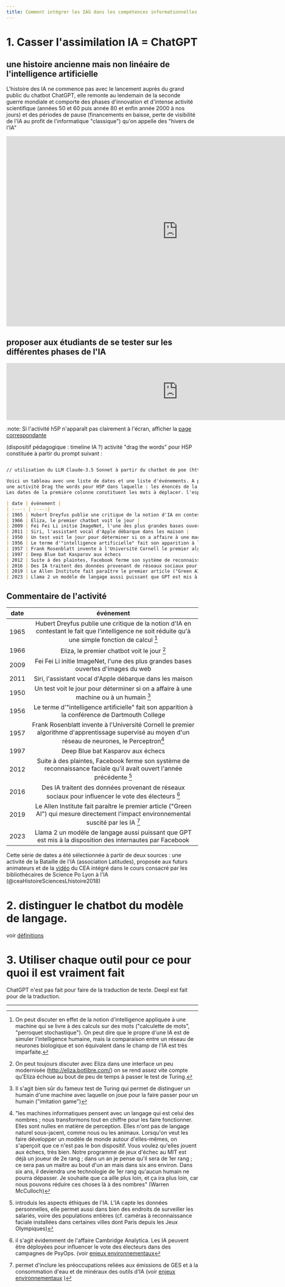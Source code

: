 ```yaml
---
title: Comment intégrer les IAG dans les compétences informationnelles des étudiants
---
```


# 1. Casser l'assimilation IA = ChatGPT

## une histoire ancienne mais non linéaire de l'intelligence artificielle

L'histoire des IA ne commence pas avec le lancement auprès du grand public du chatbot ChatGPT, elle remonte au lendemain de la seconde guerre mondiale et comporte des phases d'innovation et d'intense activité scientifique (années 50 et 60 puis année 80 et enfin année 2000 à nos jours) et des périodes de pause (financements en baisse, perte de visibilité de l'IA au profit de l'informatique "classique") qu'on appelle des "hivers de l'IA"

<iframe name="ngram_chart" src="https://books.google.com/ngrams/graph?content=artificial+intelligence&year_start=1945&year_end=2022&corpus=en&smoothing=3&case_insensitive=false#" width=900 height=500 marginwidth=0 marginheight=0 hspace=0 vspace=0 frameborder=0 scrolling=no></iframe>

## proposer aux étudiants de se tester sur les différentes phases de l'IA


<iframe width="900" src="https://damienbelveze.github.io/CFCB_IA/histoire_ia.html" frameBorder="0" scrolling="no" styles="width:100%"></iframe>

:note: Si l'activité h5P n'apparaît pas clairement à l'écran, afficher la [page correspondante](histoire_ia.html)


(dispositif pédagogique : timeline IA ?)
activité "drag the words" pour H5P constituée à partir du prompt suivant : 

```markdown

// utilisation du LLM Claude-3.5 Sonnet à partir du chatbot de poe (https://poe.com)

Voici un tableau avec une liste de dates et une liste d'événements. A partir de ces données, produis du texte qui intégré à H5P permette d'obtenir le résultat suivant :
une activité Drag the words pour H5P dans laquelle : les énoncés de la colonne événements sont proposés en ordre aléatoire, chacun sur une seule ligne.
Les dates de la première colonne constituent les mots à déplacer. l'espace où chaque date doit être placée suit la ligne relative à chaque événement

| date | événement |
| :---: | :---:|
| 1965 | Hubert Dreyfus publie une critique de la notion d'IA en contestant le fait que l'intelligence ne soit réduite qu'à une simple fonction de calcul |
| 1966 | Eliza, le premier chatbot voit le jour |
| 2009 | Fei Fei Li initie ImageNet, l'une des plus grandes bases ouvertes d'images du web |
| 2011 | Siri, l'assistant vocal d'Apple débarque dans les maison |
| 1950 | Un test voit le jour pour déterminer si on a affaire à une machine ou à un humain |
| 1956 | Le terme d'"intelligence artificielle" fait son apparition à la conférence de Dartmouth College
| 1957 | Frank Rosenblatt invente à l'Université Cornell le premier algorithme d'apprentissage supervisé au moyen d'un réseau de neurones, le Perceptron[^1]
| 1997 | Deep Blue bat Kasparov aux échecs
| 2012 | Suite à des plaintes, Facebook ferme son système de reconnaissance faciale qu'il avait ouvert l'année précédente |
| 2016 | Des IA traitent des données provenant de réseaux sociaux pour influencer le vote des électeurs |
| 2019 | Le Allen Institute fait paraître le premier article ("Green AI") qui mesure directement l'impact environnemental suscité par les IA 
| 2023 | Llama 2 un modèle de langage aussi puissant que GPT est mis à la disposition des internautes par Facebook |
```


## Commentaire de l'activité

| date | événement |
| :---: | :---:|
| 1965 | Hubert Dreyfus publie une critique de la notion d'IA en contestant le fait que l'intelligence ne soit réduite qu'à une simple fonction de calcul [^2] |
| 1966 | Eliza, le premier chatbot voit le jour [^3] |
| 2009 | Fei Fei Li initie ImageNet, l'une des plus grandes bases ouvertes d'images du web |
| 2011 | Siri, l'assistant vocal d'Apple débarque dans les maison |
| 1950 | Un test voit le jour pour déterminer si on a affaire à une machine ou à un humain [^4] |
| 1956 | Le terme d'"intelligence artificielle" fait son apparition à la conférence de Dartmouth College
| 1957 | Frank Rosenblatt invente à l'Université Cornell le premier algorithme d'apprentissage supervisé au moyen d'un réseau de neurones, le Perceptron[^1]
| 1997 | Deep Blue bat Kasparov aux échecs
| 2012 | Suite à des plaintes, Facebook ferme son système de reconnaissance faciale qu'il avait ouvert l'année précédente [^6]|
| 2016 | Des IA traitent des données provenant de réseaux sociaux pour influencer le vote des électeurs [^7] |
| 2019 | Le Allen Institute fait paraître le premier article ("Green AI") qui mesure directement l'impact environnemental suscité par les IA [^5] 
| 2023 | Llama 2 un modèle de langage aussi puissant que GPT est mis à la disposition des internautes par Facebook |

Cette série de dates a été sélectionnée à partir de deux sources : une activité de la Bataille de l'IA (association Latitudes), proposée aux futurs animateurs et de la [vidéo](https://youtu.be/qmwJx-r5vmw?si=6Ss2Ka3xD_EeuOZk) du CEA intégré dans le cours consacré par les bibliothécaires de Science Po Lyon à l'IA (@ceaHistoireSciencesLhistoire2018)  


# 2. distinguer le chatbot du modèle de langage. 

voir [définitions](definitions.md)

# 3. Utiliser chaque outil pour ce pour quoi il est vraiment fait

ChatGPT n'est pas fait pour faire de la traduction de texte. Deepl est fait pour de la traduction. 

_______________________

[^1]:  "les machines informatiques pensent avec un langage qui est celui des nombres ; nous transformons tout en chiffre pour les faire fonctionner. Elles sont nulles en matière de perception. Elles n'ont pas de langage naturel sous-jacent, comme nous ou les animaux. Lorsqu'on veut les faire développer un modèle de monde autour d'elles-mêmes, on s'aperçoit que ce n'est pas le bon dispositif.
Vous voulez qu'elles jouent aux échecs, très bien. Notre programme de jeux d'échec au MIT est déjà un joueur de 2e rang ; dans un an je pense qu'il sera de 1er rang ; ce sera pas un maitre au bout d'un an mais dans six ans environ. Dans six ans, il deviendra une technologie de 1er rang qu'aucun humain ne pourra dépasser.
Je souhaite que ca aille plus loin, et ça ira plus loin, car nous pouvons réduire ces choses là à des nombres"
(Warren McCulloch)

[^2]: On peut discuter en effet de la notion d'intelligence appliquée à une machine qui se livre à des calculs sur des mots ("calculette de mots", "perroquet stochastique"). On peut dire que le propre d'une IA est de simuler l'intelligence humaine, mais la comparaison entre un réseau de neurones biologique et son équivalent dans le champ de l'IA est très imparfaite. 

[^3]: On peut toujours discuter avec Eliza dans une interface un peu modernisée (http://eliza.botlibre.com/) on se rend assez vite compte qu'Eliza échoue au bout de peu de temps à passer le test de Turing. 

[^4]: Il s'agit bien sûr du fameux test de Turing qui permet de distinguer un humain d'une machine avec laquelle on joue pour la faire passer pour un humain ("imitation game")

[^5]: permet d'inclure les préoccupations reliées aux émissions de GES et à la consommation d'eau et de minéraux des outils d'IA (voir [enjeux environnementaux](enjeux_ethiques_environnementaux.md) )

[^6]: introduis les aspects éthiques de l'IA. L'IA capte les données personnelles, elle permet aussi dans bien des endroits de surveiller les salariés, voire des populations entières (cf. caméras à reconnaissance faciale installées dans certaines villes dont Paris depuis les Jeux Olympiques)

[^7]: il s'agit évidemment de l'affaire Cambridge Analytica. Les IA peuvent être déployées pour influencer le vote des électeurs dans des campagnes de PsyOps. (voir [enjeux environnementaux](enjeux_ethiques_environnementaux.md)
